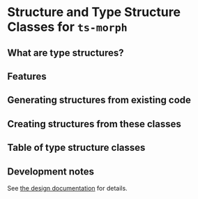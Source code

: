 # Structure and Type Structure Classes for `ts-morph`

## What are type structures?

## Features

## Generating structures from existing code

## Creating structures from these classes

## Table of type structure classes

## Development notes

See [the design documentation](./DESIGN.md) for details.
